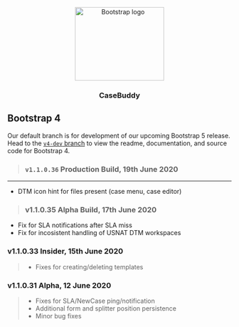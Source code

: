<p align="center">
  <a href="https://v5.getbootstrap.com/">
    <img src="https://v5.getbootstrap.com/docs/5.0/assets/brand/bootstrap-logo-shadow.png" alt="Bootstrap logo" width="200" height="165">
  </a>
</p>

<h3 align="center">CaseBuddy</h3>

## Bootstrap 4

Our default branch is for development of our upcoming Bootstrap 5 release. Head to the [`v4-dev` branch](https://github.com/twbs/bootstrap/tree/v4-dev) to view the readme, documentation, and source code for Bootstrap 4.

> ### `v1.1.0.36` Production Build, 19th June 2020
---
- DTM icon hint for files present (case menu, case editor)

> ### v1.1.0.35 Alpha Build, 17th June 2020
- Fix for SLA notifications after SLA miss
- Fix for incosistent handling of USNAT DTM workspaces

### v1.1.0.33 Insider, 15th June 2020
> - Fixes for creating/deleting templates

### v1.1.0.31 Alpha, 12 June 2020
> - Fixes for SLA/NewCase ping/notification
> - Additional form and splitter position persistence
> - Minor bug fixes
